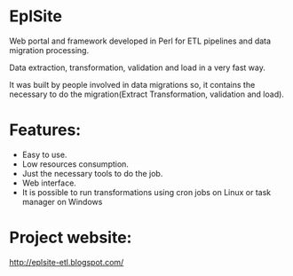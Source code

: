 # EplSite
Web portal and framework developed in Perl for ETL pipelines and data migration processing.

Data extraction, transformation, validation and load in a very fast way.

It was built by people involved in data migrations so, it contains the necessary to do the migration(Extract Transformation, validation and load).

# Features: 
- Easy to use.
- Low resources consumption.
- Just the necessary tools to do the job.
- Web interface.
- It is possible to run transformations using cron jobs on Linux or task manager on Windows

# Project website:
http://eplsite-etl.blogspot.com/
